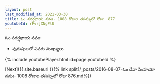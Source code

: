 ```yaml
---
layout: post
last_modified_at: 2021-03-30
title: ఓం నరర్షభాయ నమః- 1008 రోజుల తపస్సులో రోజు  877
youtubeId: rFvrjXNgPlU
---
```

 
 
 ఓం నరర్షభాయ నమః  
 
 -  పురుషులలో ఎవరు ముఖ్యులు 
 
  
 
  
 
 
 
 
 
 


{% include youtubePlayer.html id=page.youtubeId %}
 
[Next]({{ site.baseurl }}{% link  split1/_posts/2016-08-07-ఓం దేవా సింహయా నమః- 1008 రోజుల తపస్సులో రోజు  876.md%})
 
